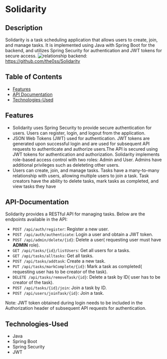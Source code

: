 
# Solidarity

## Description

Solidarity is a task scheduling application that allows users to create, join, and manage tasks. It is implemented using Java with Spring Boot for the backend, and utilizes Spring Security for authentication and JWT tokens for secure access.
![relationship](https://user-images.githubusercontent.com/71747119/234400343-ae0bd278-fd59-4ada-9b90-dc4044b586db.png)
backend: https://github.com/the0ss/Solidarity


## Table of Contents

- [Features](#Features)
- [API Documentation](#API-Documentation)
- [Technologies-Used](#Technologies-Used)

## Features
-   Solidarity uses Spring Security to provide secure authentication for users. Users can register, login, and logout from the application.
-   JSON Web Tokens (JWT) used for authentication. JWT tokens are generated upon successful login and are used for subsequent API requests to authenticate and authorize users.The API is secured using JWT tokens for authentication and authorization. Solidarity implements role-based access control with two roles: Admin and User. Admins have additional privileges such as deleteting other users.
-   Users can create, join, and manage tasks. Tasks have a many-to-many relationship with users, allowing multiple users to join a task. Task creators have the ability to delete tasks, mark tasks as completed, and view tasks they have

## API-Documentation

Solidarity provides a RESTful API for managing tasks. Below are the endpoints available in the API:

-   `POST /api/auth/register`: Register a new user.
-   `POST /api/auth/authenticate`: Login a user and obtain a JWT token.
-   `POST /api/admin/delete/{id}`: Delete a user( requesting user must have **ADMIN** role).
-   `GET /api/tasks/{id}/listUsers`: Get all users for a tasks.
-   `GET /api/tasks/alltasks`: Get all tasks.
-   `POST /api/tasks/addtask`: Create a new task.
-   `PUT /api/tasks/markComplete/{id}`: Mark a task as completed( requesting user has to be creator of the task).
-   `DELETE /api/tasks/removeTask/{id}`: Delete a task by ID( user has to be creator of the task).
-   `POST /api/tasks/{id}/join`: Join a task by ID.
-   `POST /api/users/joinTask/{id}`: Join a task.


Note: JWT token obtained during login needs to be included in the Authorization header of subsequent API requests for authentication.



## Technologies-Used

-   Java
-   Spring Boot
-   Spring Security
-   JWT
